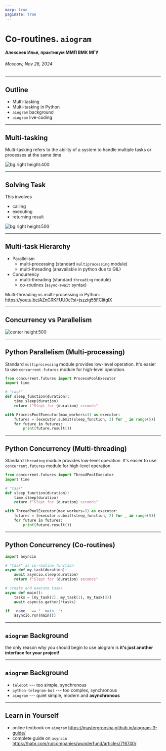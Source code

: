 ```yaml
---
marp: true
paginate: true
---
```


<style>
img[alt~="center"] {
  display: block;
  margin: 0 auto;
}
section::after {
  content: attr(data-marpit-pagination) '/' attr(data-marpit-pagination-total);
}
</style>

# Co-routines. `aiogram`

**Алексеев Илья, практикум ММП ВМК МГУ**

###### Moscow, Nov 28, 2024

---

## Outline

- Multi-tasking
- Multi-tasking in Python
- `aiogram` background
- `aiogram` live-coding

---

## Multi-tasking

Multi-tasking refers to the ability of a system to handle multiple tasks or processes at the same time

![bg right height:400](figures/multitask.png)

---

## Solving Task

This involves
- calling
- executing
- returning result

![bg right height:500](figures/rock/solving-task.png)

---

## Multi-task Hierarchy

- Parallelism
    - multi-processing (standard `multiprocessing` module)
    - multi-threading (anavailable in python due to GIL)
- Concurrency
    - multi-threading (standard `threading` module)
    - co-routines (`async`-`await` syntax)

Multi-threading vs multi-processing in Python:
https://youtu.be/AZnGRKFUU0c?si=jszztg55FClitglX

---

## Concurrency vs Parallelism

![center height:500](figures/comparison.png)

---

## Python Parallelism (Multi-processing)

Standard `multiprocessing` module provides low-level operation. It's easier to use `concurrent.futures` module for high-level operation.

```python
from concurrent.futures import ProcessPoolExecutor
import time

# "task"
def sleep_function(duration):
    time.sleep(duration)
    return f"Slept for {duration} seconds"

with ProcessPoolExecutor(max_workers=3) as executor:
    futures = [executor.submit(sleep_function, 2) for _ in range(5)]
    for future in futures:
        print(future.result())
```

---

## Python Concurrency (Multi-threading)

Standard `threading` module provides low-level operation. It's easier to use `concurrent.futures` module for high-level operation.

```python
from concurrent.futures import ThreadPoolExecutor
import time

# "task"
def sleep_function(duration):
    time.sleep(duration)
    return f"Slept for {duration} seconds"

with ThreadPoolExecutor(max_workers=3) as executor:
    futures = [executor.submit(sleep_function, 2) for _ in range(5)]
    for future in futures:
        print(future.result())

```

---

## Python Concurrency (Co-routines)

```python
import asyncio

# "task" as co-routine function
async def my_task(duration):
    await asyncio.sleep(duration)
    return f"Slept for {duration} seconds"

# create and execute tasks
async def main():
    tasks = [my_task(2), my_task(1), my_task(3)]
    await asyncio.gather(*tasks)

if __name__ == "__main__":
    asyncio.run(main())
```

---

## `aiogram` Background

the only reason why you should begin to use aiogram is **it's just another interface for your project!**

---

## `aiogram` Background

- `telebot` --- too simple, synchronous
- `python-telegram-bot` --- too complex, synchronous
- `aiogram` --- quiet simple, modern and **asynchronous**

---

## Learn in Yourself

- online textbook on `aiogram`
https://mastergroosha.github.io/aiogram-3-guide/
- complete guide on `asyncio`
https://habr.com/ru/companies/wunderfund/articles/716740/